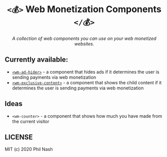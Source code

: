 <div style="text-align:center" align="center">
  <h1><code>&lt;💰&gt;</code> Web Monetization Components <code>&lt;/💰&gt;</code></h1>

  <p><em>A collection of web components you can use on your web monetized websites.</em></p>
</div>

## Currently available:

- [`<wm-ad-hider>`](./ad-hider/README.md) - a component that hides ads if it determines the user is sending payments via web monetization
- [`<wm-exclusive-content>`](./exclusive-content/README.md) - a component that shows the child content if it determines the user is sending payments via web monetization

## Ideas

- `<wm-counter>` - a component that shows how much you have made from the current visitor

## LICENSE

MIT (c) 2020 Phil Nash
